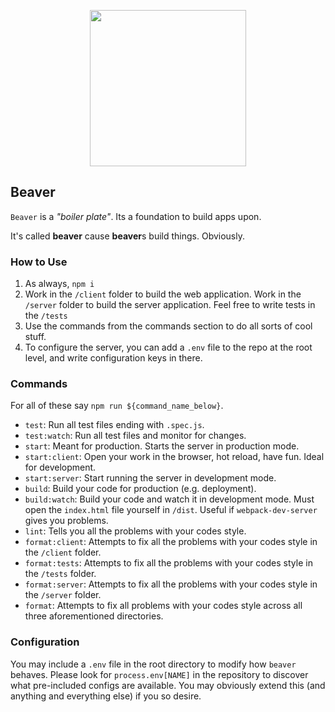 <p align="center">
    <img style="height: 250px;" src='https://pbs.twimg.com/profile_images/2779323089/f1d2488fedff90047a32244dbc624e59_400x400.jpeg'/>
    <h2>Beaver</h2>
</p>

`Beaver` is a *"boiler plate"*. Its a foundation to build apps upon.

It's called **beaver** cause **beaver**s build things. Obviously.

### How to Use

1. As always, `npm i`
2. Work in the `/client` folder to build the web application. Work in the `/server` folder to build the server application. Feel free to write tests in the `/tests`
3. Use the commands from the commands section to do all sorts of cool stuff.
4. To configure the server, you can add a `.env` file to the repo at the root level, and write configuration keys in there.

### Commands

For all of these say `npm run ${command_name_below}`.

- `test`: Run all test files ending with `.spec.js`.
- `test:watch`: Run all test files and monitor for changes.
- `start`: Meant for production. Starts the server in production mode.
- `start:client`: Open your work in the browser, hot reload, have fun. Ideal for development.
- `start:server`: Start running the server in development mode.
- `build`: Build your code for production (e.g. deployment).
- `build:watch`: Build your code and watch it in development mode. Must open the `index.html` file yourself in `/dist`. Useful if `webpack-dev-server` gives you problems.
- `lint`: Tells you all the problems with your codes style.
- `format:client`: Attempts to fix all the problems with your codes style in the `/client` folder.
- `format:tests`: Attempts to fix all the problems with your codes style in the `/tests` folder.
- `format:server`: Attempts to fix all the problems with your codes style in the `/server` folder.
- `format`: Attempts to fix all problems with your codes style across all three aforementioned directories.

### Configuration

You may include a `.env` file in the root directory to modify how `beaver` behaves. Please look for `process.env[NAME]` in the repository to discover what pre-included configs are available. You may obviously extend this (and anything and everything else) if you so desire.
